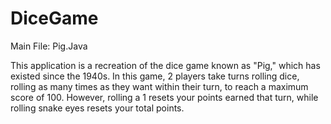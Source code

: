 # DiceGame

Main File: Pig.Java

This application is a recreation of the dice game known as "Pig," which has existed since the 1940s. In this game, 2 players take turns rolling dice, rolling as many times as they want within their turn, to reach a maximum score of 100. However, rolling a 1 resets your points earned that turn, while rolling snake eyes resets your total points.
